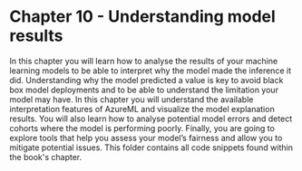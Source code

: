 # Chapter 10 - Understanding model results

In this chapter you will learn how to analyse the results of your machine learning models to be able to interpret why the model made the inference it did. Understanding why the model predicted a value is key to avoid black box model deployments and to be able to understand the limitation your model may have. In this chapter you will understand the available interpretation features of AzureML and visualize the model explanation results. You will also learn how to analyse potential model errors and detect cohorts where the model is performing poorly. Finally, you are going to explore tools that help you assess your model’s fairness and allow you to mitigate potential issues. 
This folder contains all code snippets found within the book's chapter.
